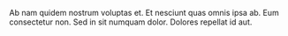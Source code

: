 Ab nam quidem nostrum voluptas et. Et nesciunt quas omnis ipsa ab. Eum consectetur non. Sed in sit numquam dolor. Dolores repellat id aut.